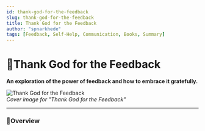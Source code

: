 ```yaml
---
id: thank-god-for-the-feedback
slug: thank-god-for-the-feedback
title: Thank God for the Feedback
author: "spnarkhede"
tags: [Feedback, Self-Help, Communication, Books, Summary]
---
```


# 📒Thank God for the Feedback

**An exploration of the power of feedback and how to embrace it gratefully.**

![Thank God for the Feedback](/books/covers/thankGodForFeedback.jpg)  
*Cover image for "Thank God for the Feedback"*

---

### 📖Overview